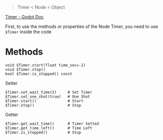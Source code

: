 > Timer < Node < Object

[Timer - Godot Doc](https://docs.godotengine.org/en/latest/classes/class_timer.html#class-timer)


First, to use the methods or properties of the Node Timer,  you need to use `$Timer` inside the code

# Methods

```
void $Timer.start(float time_sec=-1)
void $Timer.stop()
bool $Timer.is_stopped() const
```

Setter
```
$Timer.set_wait_time(2)     # Set Timer
$Timer.set_one_shot(true)   # One Shot
$Timer.start()              # Start
$Timer.stop()               # Stop
```

Getter
```
$Timer.get_wait_time()      # Timer Setted
$Timer.get_time_left()      # Time Left
$Timer.is_stopped()         # Stop
```
